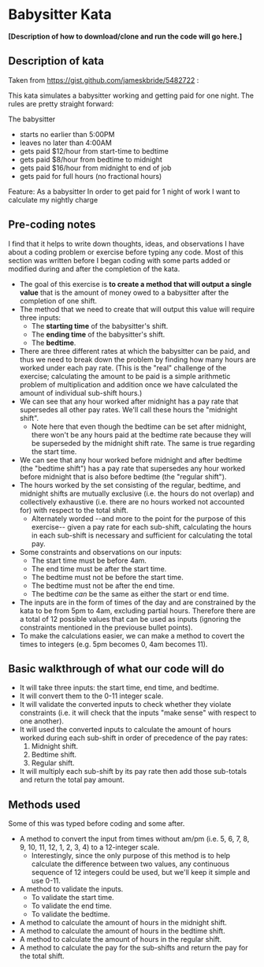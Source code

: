 # Babysitter Kata
**[Description of how to download/clone and run the code will go here.]**

## Description of kata
Taken from https://gist.github.com/jameskbride/5482722 :

This kata simulates a babysitter working and getting paid for one night.  The rules are pretty straight forward:

The babysitter 
- starts no earlier than 5:00PM
- leaves no later than 4:00AM
- gets paid $12/hour from start-time to bedtime
- gets paid $8/hour from bedtime to midnight
- gets paid $16/hour from midnight to end of job
- gets paid for full hours (no fractional hours)

Feature:
As a babysitter
In order to get paid for 1 night of work
I want to calculate my nightly charge

## Pre-coding notes
I find that it helps to write down thoughts, ideas, and observations I have about a coding problem or exercise before typing any code. Most of this section was written before I began coding with some parts added or modified during and after the completion of the kata.

- The goal of this exercise is **to create a method that will output a single value** that is the amount of money owed to a babysitter after the completion of one shift.
- The method that we need to create that will output this value will require three inputs: 
	- The **starting time** of the babysitter's shift.
	- The **ending time** of the babysitter's shift.
	- The **bedtime**.
- There are three different rates at which the babysitter can be paid, and thus we need to break down the problem by finding how many hours are worked under each pay rate. (This is the "real" challenge of the exercise; calculating the amount to be paid is a simple arithmetic problem of multiplication and addition once we have calculated the amount of individual sub-shift hours.)
- We can see that any hour worked after midnight has a pay rate that supersedes all other pay rates. We'll call these hours the "midnight shift".
	- Note here that even though the bedtime can be set after midnight, there won't be any hours paid at the bedtime rate because they will be superseded by the midnight shift rate. The same is true regarding the start time.
- We can see that any hour worked before midnight and after bedtime (the "bedtime shift") has a pay rate that supersedes any hour worked before midnight that is also before bedtime (the "regular shift").
- The hours worked by the set consisting of the regular, bedtime, and midnight shifts are mutually exclusive (i.e. the hours do not overlap) and collectively exhaustive (i.e. there are no hours worked not accounted for) with respect to the total shift.
	- Alternately worded --and more to the point for the purpose of this exercise-- given a pay rate for each sub-shift, calculating the hours in each sub-shift is necessary and sufficient for calculating the total pay.
- Some constraints and observations on our inputs:
	- The start time must be before 4am.
	- The end time must be after the start time.
	- The bedtime must not be before the start time.
	- The bedtime must not be after the end time.
	- The bedtime *can* be the same as either the start or end time.
- The inputs are in the form of times of the day and are constrained by the kata to be from 5pm to 4am, excluding partial hours. Therefore there are a total of 12 possible values that can be used as inputs (ignoring the constraints mentioned in the previouse bullet points).
- To make the calculations easier, we can make a method to covert the times to integers (e.g. 5pm becomes 0, 4am becomes 11).

## Basic walkthrough of what our code will do
- It will take three inputs: the start time, end time, and bedtime.
- It will convert them to the 0-11 integer scale.
- It will validate the converted inputs to check whether they violate constraints (i.e. it will check that the inputs "make sense" with respect to one another).
- It will used the converted inputs to calculate the amount of hours worked during each sub-shift in order of precedence of the pay rates:
	1. Midnight shift.
	2. Bedtime shift.
	3. Regular shift.
- It will multiply each sub-shift by its pay rate then add those sub-totals and return the total pay amount.

## Methods used
Some of this was typed before coding and some after.

- A method to convert the input from times without am/pm (i.e. 5, 6, 7, 8, 9, 10, 11, 12, 1, 2, 3, 4) to a 12-integer scale.
	- Interestingly, since the only purpose of this method is to help calculate the difference between two values, any continuous sequence of 12 integers could be used, but we'll keep it simple and use 0-11.
- A method to validate the inputs.
	- To validate the start time.
	- To validate the end time.
	- To validate the bedtime.
- A method to calculate the amount of hours in the midnight shift.
- A method to calculate the amount of hours in the bedtime shift.
- A method to calculate the amount of hours in the regular shift.
- A method to calculate the pay for the sub-shifts and return the pay for the total shift.